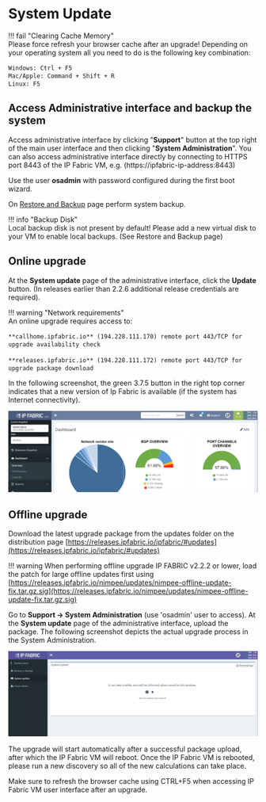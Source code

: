 # System Update

!!! fail "Clearing Cache Memory"  
	Please force refresh your browser cache after an upgrade!
	Depending on your operating system all you need to do is the following key combination:

	Windows: Ctrl + F5  
	Mac/Apple: Command + Shift + R  
	Linux: F5

## Access Administrative interface and backup the system

Access administrative interface by clicking "**Support**" button at the
top right of the main user interface and then clicking "**System
Administration**". You can also access administrative interface directly
by connecting to HTTPS port 8443 of the IP Fabric VM, e.g.
(https://ipfabric-ip-address:8443)

Use the user **osadmin** with password configured during the first boot
wizard.

On [Restore and Backup](backup_and_restore) page perform system backup.

!!! info "Backup Disk"  
	Local backup disk is not present by default! Please add a new virtual disk to your VM to enable local backups. (See Restore and Backup page)

## Online upgrade

At the **System update** page of the administrative interface, click the
**Update** button. (In releases earlier than 2.2.6 additional release
credentials are required).

!!! warning "Network requirements"  
	An online upgrade requires access to:

	**callhome.ipfabric.io** (194.228.111.170) remote port 443/TCP for upgrade availability check

	**releases.ipfabric.io** (194.228.111.172) remote port 443/TCP for upgrade package download

In the following screenshot, the green 3.7.5 button in the right top
corner indicates that a new version of Ip Fabric is available (if the
system has Internet connectivity).

![New version](system_update_new_version.png)

## Offline upgrade

Download the latest upgrade package from the updates folder on the distribution page [https://releases.ipfabric.io/ipfabric/#updates](https://releases.ipfabric.io/ipfabric/#updates)

!!! warning
	When performing offline upgrade IP FABRIC v2.2.2 or lower, load the patch for large offline updates first using [https://releases.ipfabric.io/nimpee/updates/nimpee-offline-update-fix.tar.gz.sig](https://releases.ipfabric.io/nimpee/updates/nimpee-offline-update-fix.tar.gz.sig)

Go to **Support -> System Administration** (use 'osadmin' user to access). At the **System update** page of the administrative interface, upload the package. The following screenshot depicts the actual upgrade process in the System Administration.

![Update in progress](system_update_progress.png)

The upgrade will start automatically after a successful package upload,
after which the IP Fabric VM will reboot. Once the IP Fabric VM is
rebooted, please run a new discovery so all of the new calculations can
take place.

Make sure to refresh the browser cache using CTRL+F5 when accessing IP
Fabric VM user interface after an upgrade.
